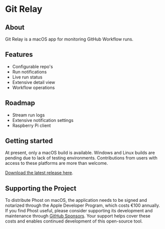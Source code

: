 <!-- <p align="center">
<img src="https://github.com/gwleuverink/phost/blob/main/storage/app/public/icon.png?raw=true" alt="Logo" width="260" />
</p>

<p align="center">
<a href="https://github.com/gwleuverink/phost/actions/workflows/test.yml"><img src="https://github.com/gwleuverink/phost/actions/workflows/test.yml/badge.svg" alt="Tests"></a>
<a href="https://github.com/gwleuverink/phost/actions/workflows/codestyle.yml"><img src="https://github.com/gwleuverink/phost/actions/workflows/codestyle.yml/badge.svg" alt="Codestyle"></a>
</p> -->

# Git Relay

## About

Git Relay is a macOS app for monitoring GitHub Workflow runs.

## Features

- Configurable repo's
- Run notifications
- Live run status
- Extensive detail view
- Workflow operations

## Roadmap

- Stream run logs
- Extensive notification settings
- Raspberry Pi client

## Getting started

At present, only a macOS build is available. Windows and Linux builds are pending due to lack of testing environments. Contributions from users with access to these platforms are more than welcome.

[Download the latest release here](https://github.com/gwleuverink/git-relay/releases).

## Supporting the Project

To distribute Phost on macOS, the application needs to be signed and notarized through the Apple Developer Program, which costs €100 annually. If you find Phost useful, please consider supporting its development and maintenance through [GitHub Sponsors](https://github.com/sponsors/gwleuverink). Your support helps cover these costs and enables continued development of this open-source tool.
